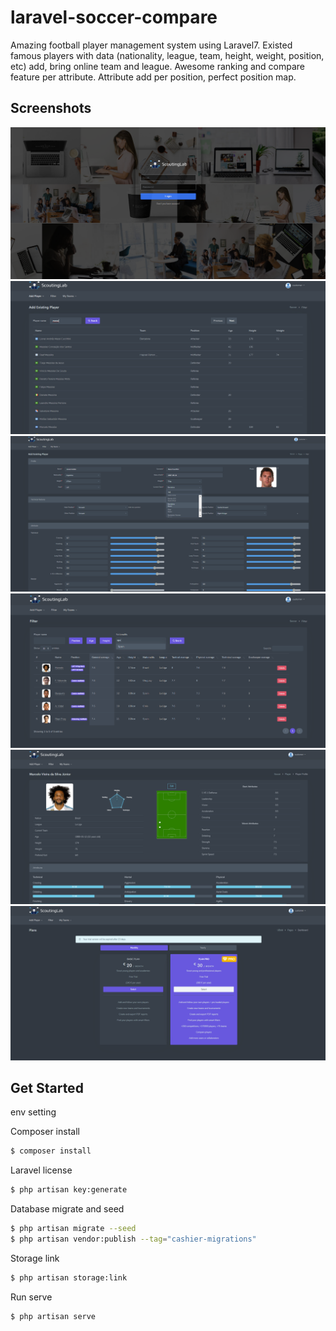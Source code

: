 # laravel-soccer-compare
Amazing football player management system using Laravel7.
Existed famous players with data (nationality, league, team, height, weight, position, etc) add, bring online team and league.
Awesome ranking and compare feature per attribute.
Attribute add per position, perfect position map.

## Screenshots
![ScreenShot](/screenshots/screenshot1.png)
![ScreenShot](/screenshots/screenshot2.png)
![ScreenShot](/screenshots/screenshot3.png)
![ScreenShot](/screenshots/screenshot4.png)
![ScreenShot](/screenshots/screenshot5.png)
![ScreenShot](/screenshots/screenshot6.png)

## Get Started
env setting

Composer install
```sh
$ composer install
```

Laravel license
```sh
$ php artisan key:generate
```

Database migrate and seed
```sh
$ php artisan migrate --seed
$ php artisan vendor:publish --tag="cashier-migrations"
```

Storage link
```sh
$ php artisan storage:link
```

Run serve
```sh
$ php artisan serve
```
